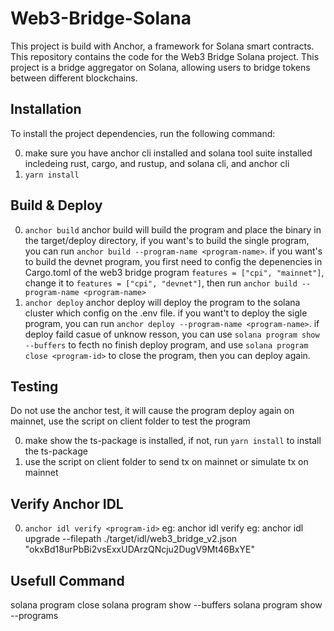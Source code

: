 # Web3-Bridge-Solana

This project is build with Anchor, a framework for Solana smart contracts.
This repository contains the code for the Web3 Bridge Solana project.
This project is a bridge aggregator on Solana, allowing users to bridge tokens between different blockchains.

## Installation

To install the project dependencies, run the following command:

0. make sure you have anchor cli installed and solana tool suite installed
   incledeing rust, cargo, and rustup, and solana cli, and anchor cli
1. `yarn install`

## Build & Deploy

0. `anchor build`
   anchor build will build the program and place the binary in the target/deploy directory,
   if you want's to build the single program, you can run `anchor build --program-name <program-name>`.
   if you want's to build the devnet program, you first need to config the depenencies in Cargo.toml of the web3 bridge program `features = ["cpi", "mainnet"]`, change it to `features = ["cpi", "devnet"]`, then run `anchor build --program-name <program-name>`
1. `anchor deploy`
   anchor deploy will deploy the program to the solana cluster which config on the .env file.
   if you want't to deploy the sigle program, you can run `anchor deploy --program-name <program-name>`.
   if deploy faild casue of unknow resson, you can use `solana program show --buffers` to fecth no finish deploy program, and use `solana program close <program-id>` to close the program, then you can deploy again.

## Testing

Do not use the anchor test, it will cause the program deploy again on mainnet, use the script on client folder to test the program

0. make show the ts-package is installed, if not, run `yarn install` to install the ts-package
1. use the script on client folder to send tx on mainnet or simulate tx on mainnet

## Verify Anchor IDL

0. `anchor idl verify <program-id>`
   eg: anchor idl verify <program-id> eg: anchor idl upgrade --filepath ./target/idl/web3_bridge_v2.json "okxBd18urPbBi2vsExxUDArzQNcju2DugV9Mt46BxYE"

## Usefull Command

solana program close
solana program show --buffers
solana program show --programs